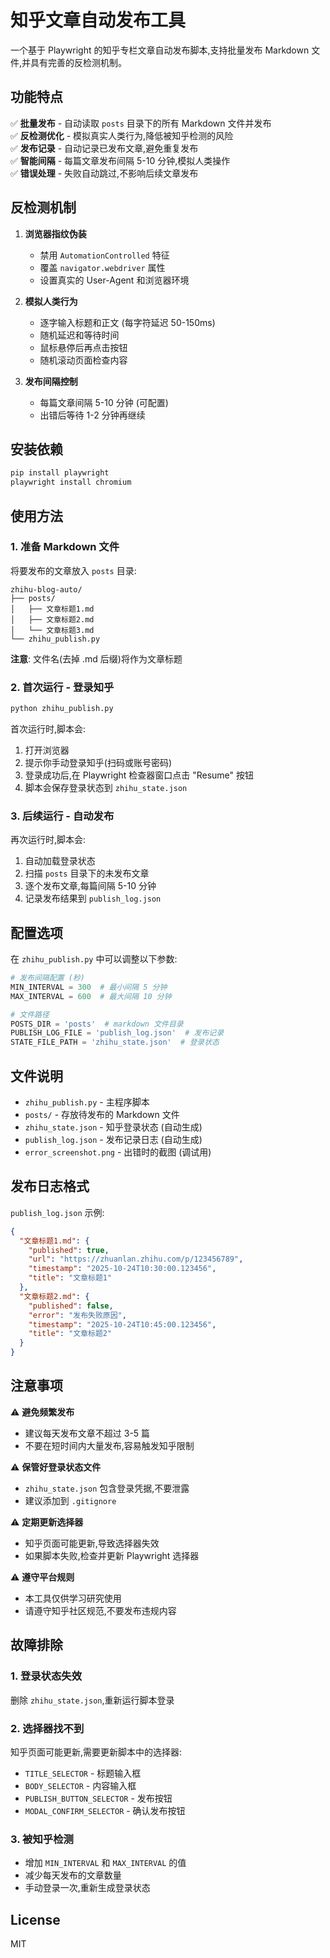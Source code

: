 # 知乎文章自动发布工具

一个基于 Playwright 的知乎专栏文章自动发布脚本,支持批量发布 Markdown 文件,并具有完善的反检测机制。

## 功能特点

✅ **批量发布** - 自动读取 `posts` 目录下的所有 Markdown 文件并发布  
✅ **反检测优化** - 模拟真实人类行为,降低被知乎检测的风险  
✅ **发布记录** - 自动记录已发布文章,避免重复发布  
✅ **智能间隔** - 每篇文章发布间隔 5-10 分钟,模拟人类操作  
✅ **错误处理** - 失败自动跳过,不影响后续文章发布  

## 反检测机制

1. **浏览器指纹伪装**
   - 禁用 `AutomationControlled` 特征
   - 覆盖 `navigator.webdriver` 属性
   - 设置真实的 User-Agent 和浏览器环境

2. **模拟人类行为**
   - 逐字输入标题和正文 (每字符延迟 50-150ms)
   - 随机延迟和等待时间
   - 鼠标悬停后再点击按钮
   - 随机滚动页面检查内容

3. **发布间隔控制**
   - 每篇文章间隔 5-10 分钟 (可配置)
   - 出错后等待 1-2 分钟再继续

## 安装依赖

```bash
pip install playwright
playwright install chromium
```

## 使用方法

### 1. 准备 Markdown 文件

将要发布的文章放入 `posts` 目录:

```
zhihu-blog-auto/
├── posts/
│   ├── 文章标题1.md
│   ├── 文章标题2.md
│   └── 文章标题3.md
└── zhihu_publish.py
```

**注意**: 文件名(去掉 .md 后缀)将作为文章标题

### 2. 首次运行 - 登录知乎

```bash
python zhihu_publish.py
```

首次运行时,脚本会:
1. 打开浏览器
2. 提示你手动登录知乎(扫码或账号密码)
3. 登录成功后,在 Playwright 检查器窗口点击 "Resume" 按钮
4. 脚本会保存登录状态到 `zhihu_state.json`

### 3. 后续运行 - 自动发布

再次运行时,脚本会:
1. 自动加载登录状态
2. 扫描 `posts` 目录下的未发布文章
3. 逐个发布文章,每篇间隔 5-10 分钟
4. 记录发布结果到 `publish_log.json`

## 配置选项

在 `zhihu_publish.py` 中可以调整以下参数:

```python
# 发布间隔配置 (秒)
MIN_INTERVAL = 300  # 最小间隔 5 分钟
MAX_INTERVAL = 600  # 最大间隔 10 分钟

# 文件路径
POSTS_DIR = 'posts'  # markdown 文件目录
PUBLISH_LOG_FILE = 'publish_log.json'  # 发布记录
STATE_FILE_PATH = 'zhihu_state.json'  # 登录状态
```

## 文件说明

- `zhihu_publish.py` - 主程序脚本
- `posts/` - 存放待发布的 Markdown 文件
- `zhihu_state.json` - 知乎登录状态 (自动生成)
- `publish_log.json` - 发布记录日志 (自动生成)
- `error_screenshot.png` - 出错时的截图 (调试用)

## 发布日志格式

`publish_log.json` 示例:

```json
{
  "文章标题1.md": {
    "published": true,
    "url": "https://zhuanlan.zhihu.com/p/123456789",
    "timestamp": "2025-10-24T10:30:00.123456",
    "title": "文章标题1"
  },
  "文章标题2.md": {
    "published": false,
    "error": "发布失败原因",
    "timestamp": "2025-10-24T10:45:00.123456",
    "title": "文章标题2"
  }
}
```

## 注意事项

⚠️ **避免频繁发布**
- 建议每天发布文章不超过 3-5 篇
- 不要在短时间内大量发布,容易触发知乎限制

⚠️ **保管好登录状态文件**
- `zhihu_state.json` 包含登录凭据,不要泄露
- 建议添加到 `.gitignore`

⚠️ **定期更新选择器**
- 知乎页面可能更新,导致选择器失效
- 如果脚本失败,检查并更新 Playwright 选择器

⚠️ **遵守平台规则**
- 本工具仅供学习研究使用
- 请遵守知乎社区规范,不要发布违规内容

## 故障排除

### 1. 登录状态失效

删除 `zhihu_state.json`,重新运行脚本登录

### 2. 选择器找不到

知乎页面可能更新,需要更新脚本中的选择器:
- `TITLE_SELECTOR` - 标题输入框
- `BODY_SELECTOR` - 内容输入框
- `PUBLISH_BUTTON_SELECTOR` - 发布按钮
- `MODAL_CONFIRM_SELECTOR` - 确认发布按钮

### 3. 被知乎检测

- 增加 `MIN_INTERVAL` 和 `MAX_INTERVAL` 的值
- 减少每天发布的文章数量
- 手动登录一次,重新生成登录状态

## License

MIT
